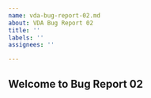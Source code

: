 ```yaml
---
name: vda-bug-report-02.md
about: VDA Bug Report 02
title: ''
labels: ''
assignees: ''

---
```


## Welcome to Bug Report 02
